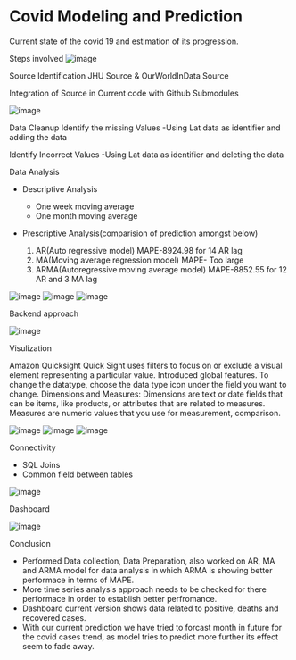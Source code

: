 # Covid Modeling and Prediction
Current state of the covid 19 and estimation of its progression.

Steps involved
![image](https://user-images.githubusercontent.com/16863645/192909031-cc05a63b-1070-47ea-af49-2ca0cfa38674.png)


Source Identification 
JHU Source & OurWorldInData Source

Integration of Source in Current code with Github Submodules
 
![image](https://user-images.githubusercontent.com/16863645/192909173-f512287b-6e6c-4c0d-800e-937ef68e2fae.png)


Data Cleanup
Identify the missing Values
 -Using Lat data as identifier and adding the data  

Identify Incorrect Values
-Using Lat data as identifier and deleting the data


Data Analysis
- Descriptive Analysis
   * One week moving average
   * One month moving average
   
- Prescriptive Analysis(comparision of prediction amongst below)
    1.  AR(Auto regressive model)
        MAPE-8924.98 for 14 AR lag 
    2.  MA(Moving average regression model)
        MAPE- Too large
    3.  ARMA(Autoregressive moving average model)
        MAPE-8852.55 for 12 AR and 3 MA lag 

![image](https://user-images.githubusercontent.com/16863645/192909338-61b9a2d3-ebab-4f2c-b9c2-48f15a5619de.png)
![image](https://user-images.githubusercontent.com/16863645/192909345-2a00441c-3af1-4b6f-b12e-e5c3047077ae.png)
![image](https://user-images.githubusercontent.com/16863645/192909356-b8a192d5-c9b0-4a94-bfaa-07da014764b3.png)

   
Backend approach
  
![image](https://user-images.githubusercontent.com/16863645/192909417-a30fd2d7-9bf1-415e-a271-346849a7c7ae.png)
 
 Visulization
 
Amazon Quicksight
Quick Sight uses filters to focus on or exclude a visual element representing a particular value. Introduced global features.
To change the datatype, choose the data type icon under the field you want to change.
Dimensions and Measures: Dimensions are text or date fields that can be items, like products, or attributes that are related to measures. 
Measures are numeric values that you use for measurement, comparison.

![image](https://user-images.githubusercontent.com/16863645/192909617-2641c4ca-474e-434e-af03-fa594a5c6339.png)
![image](https://user-images.githubusercontent.com/16863645/192909636-80f4f06a-7bbd-4ff9-9523-f9fe571aab30.png)
![image](https://user-images.githubusercontent.com/16863645/192909646-a5b8c183-9457-44bb-97f8-9ecac7f74db3.png)


Connectivity

- SQL Joins
- Common field between tables

![image](https://user-images.githubusercontent.com/16863645/192909675-5946395c-66fb-4cb2-8293-11fc38415af6.png)


Dashboard

![image](https://user-images.githubusercontent.com/16863645/192909826-7bf4dbc5-3278-43ed-a8e2-8acd28c91ece.png)



Conclusion

* Performed Data collection, Data Preparation, also worked on AR, MA and ARMA model for data analysis in which ARMA is showing better performace in terms of MAPE.
* More time series analysis approach needs to be checked for there performace in order to establish better perfromance.
* Dashboard current version shows data related to positive, deaths and recovered cases. 
* With our current prediction we have tried to forcast month in future for the covid cases trend, as model tries to predict more further its effect seem to fade away.






